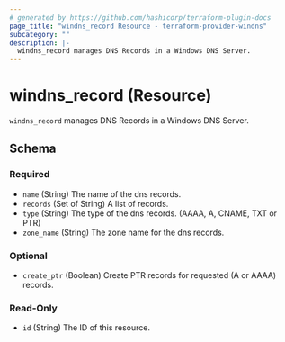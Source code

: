 ```yaml
---
# generated by https://github.com/hashicorp/terraform-plugin-docs
page_title: "windns_record Resource - terraform-provider-windns"
subcategory: ""
description: |-
  windns_record manages DNS Records in a Windows DNS Server.
---
```


# windns_record (Resource)

`windns_record` manages DNS Records in a Windows DNS Server.



<!-- schema generated by tfplugindocs -->
## Schema

### Required

- `name` (String) The name of the dns records.
- `records` (Set of String) A list of records.
- `type` (String) The type of the dns records. (AAAA, A, CNAME, TXT or PTR)
- `zone_name` (String) The zone name for the dns records.

### Optional

- `create_ptr` (Boolean) Create PTR records for requested (A or AAAA) records.

### Read-Only

- `id` (String) The ID of this resource.


